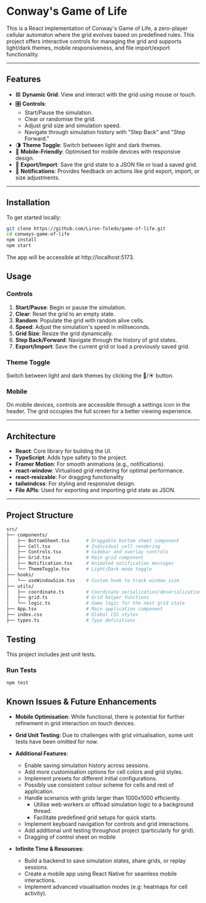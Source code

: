 # Conway's Game of Life

This is a React implementation of Conway's Game of Life, a zero-player cellular automaton where the grid evolves based on predefined rules. This project offers interactive controls for managing the grid and supports light/dark themes, mobile responsiveness, and file import/export functionality.

---

## Features

- 🟦 **Dynamic Grid**: View and interact with the grid using mouse or touch.
- 🎛️ **Controls**:
  - Start/Pause the simulation.
  - Clear or randomise the grid.
  - Adjust grid size and simulation speed.
  - Navigate through simulation history with "Step Back" and "Step Forward."
- 🌗 **Theme Toggle**: Switch between light and dark themes.
- 📱 **Mobile-Friendly**: Optimised for mobile devices with responsive design.
- 📁 **Export/Import**: Save the grid state to a JSON file or load a saved grid.
- 🔔 **Notifications**: Provides feedback on actions like grid export, import, or size adjustments.

---

## Installation

To get started locally:

   ```bash
   git clone https://github.com/Liron-Toledo/game-of-life.git
   cd conways-game-of-life
   npm install
   npm start
   ```
The app will be accessible at http://localhost:5173.

## Usage

### Controls
1. **Start/Pause**: Begin or pause the simulation.
2. **Clear**: Reset the grid to an empty state.
3. **Random**: Populate the grid with random alive cells.
4. **Speed**: Adjust the simulation's speed in milliseconds.
5. **Grid Size**: Resize the grid dynamically.
6. **Step Back/Forward**: Navigate through the history of grid states.
7. **Export/Import**: Save the current grid or load a previously saved grid.

### Theme Toggle
Switch between light and dark themes by clicking the 🌙/☀️ button.

### Mobile
On mobile devices, controls are accessible through a settings icon in the header. The grid occupies the full screen for a better viewing experience.

---

## Architecture

- **React**: Core library for building the UI.
- **TypeScript**: Adds type safety to the project.
- **Framer Motion**: For smooth animations (e.g., notifications).
- **react-window**: Virtualised grid rendering for optimal performance.
- **react-resizable**: For dragging functionality
- **tailwindcss**: For styling and responsive design.
- **File APIs**: Used for exporting and importing grid state as JSON.

---

## Project Structure

```bash
src/
├── components/
│   ├── BottomSheet.tsx      # Draggable bottom sheet component
│   ├── Cell.tsx             # Individual cell rendering
│   ├── Controls.tsx         # Sidebar and overlay controls
│   ├── Grid.tsx             # Main grid component
│   ├── Notification.tsx     # Animated notification messages
│   └── ThemeToggle.tsx      # Light/Dark mode toggle
├── hooks/
│   └── useWindowSize.tsx    # Custom hook to track window size
├── utils/
│   ├── coordinate.ts        # Coordinate serialization/deserialization
│   ├── grid.ts              # Grid helper functions
│   └── logic.ts             # Game logic for the next grid state
├── App.tsx                  # Main application component
├── index.css                # Global CSS styles
├── types.ts                 # Type definitions
```

## Testing

This project includes jest unit tests.

### Run Tests

```bash
npm test
```

## Known Issues & Future Enhancements

- **Mobile Optimisation**: While functional, there is potential for further refinement in grid interaction on touch devices.
- **Grid Unit Testing**: Due to challenges with grid virtualisation, some unit tests have been omitted for now.

- **Additional Features**:
  - Enable saving simulation history across sessions.
  - Add more customisation options for cell colors and grid styles.
  - Implement presets for different initial configurations.
  - Possibly use consistent colour scheme for cells and rest of application.
  - Handle scenarios with grids larger than 1000x1000 efficiently.
	- Utilise web workers or offload simulation logic to a background thread.
	- Facilitate predefined grid setups for quick starts.
  - Implement keyboard navigation for controls and grid interactions.
  - Add additional unit testing throughout project (particularly for grid).
  - Dragging of control sheet on mobile
- **Infinite Time & Resources**:
  - Build a backend to save simulation states, share grids, or replay sessions.
  - Create a mobile app using React Native for seamless mobile interactions.
  - Implement advanced visualisation modes (e.g: heatmaps for cell activity).
